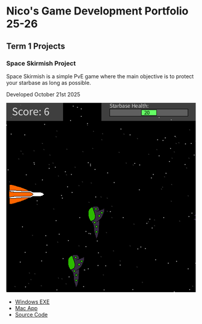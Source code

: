 # Nico's Game Development Portfolio 25-26

## Term 1 Projects

### Space Skirmish Project

Space Skirmish is a simple PvE game where the main objective is to protect your starbase as long as possible. 

Developed October 21st 2025

![SpaceSkirmish](https://github.com/nico-snow-sl/Portfolio/blob/main/images/gameplay.png?raw=true)


* [Windows EXE](https://github.com/nico-snow-sl/Portfolio/blob/main/src/SpaceSkirmish/windows-amd64.zip)
* [Mac App](https://github.com/nico-snow-sl/Portfolio/blob/main/src/SpaceSkirmish/macos-aarch64.zip)
* [Source Code](https://github.com/nico-snow-sl/Portfolio/tree/main/src/SpaceSkirmish)

